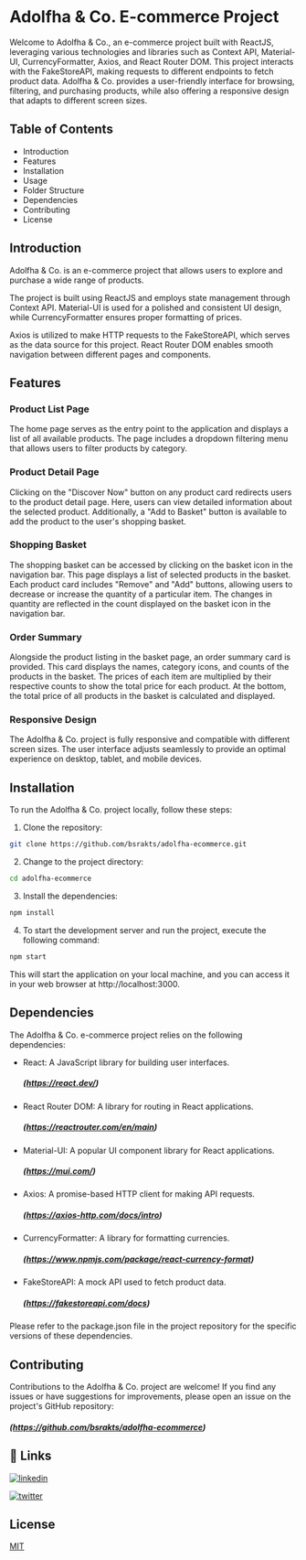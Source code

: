 
# Adolfha & Co. E-commerce Project

Welcome to Adolfha & Co., an e-commerce project built with ReactJS, leveraging various technologies and libraries such as Context API, Material-UI, CurrencyFormatter, Axios, and React Router DOM. This project interacts with the FakeStoreAPI, making requests to different endpoints to fetch product data. Adolfha & Co. provides a user-friendly interface for browsing, filtering, and purchasing products, while also offering a responsive design that adapts to different screen sizes.



## Table of Contents

- Introduction
- Features
- Installation
- Usage
- Folder Structure
- Dependencies
- Contributing
- License
## Introduction
Adolfha & Co. is an e-commerce project that allows users to explore and purchase a wide range of products.

The project is built using ReactJS and employs state management through Context API. Material-UI is used for a polished and consistent UI design, while CurrencyFormatter ensures proper formatting of prices.

Axios is utilized to make HTTP requests to the FakeStoreAPI, which serves as the data source for this project. React Router DOM enables smooth navigation between different pages and components.
## Features

### Product List Page
The home page serves as the entry point to the application and displays a list of all available products. The page includes a dropdown filtering menu that allows users to filter products by category.
### Product Detail Page
Clicking on the "Discover Now" button on any product card redirects users to the product detail page. Here, users can view detailed information about the selected product. Additionally, a "Add to Basket" button is available to add the product to the user's shopping basket.
### Shopping Basket
The shopping basket can be accessed by clicking on the basket icon in the navigation bar. This page displays a list of selected products in the basket. Each product card includes "Remove" and "Add" buttons, allowing users to decrease or increase the quantity of a particular item. The changes in quantity are reflected in the count displayed on the basket icon in the navigation bar.
### Order Summary
Alongside the product listing in the basket page, an order summary card is provided. This card displays the names, category icons, and counts of the products in the basket. The prices of each item are multiplied by their respective counts to show the total price for each product. At the bottom, the total price of all products in the basket is calculated and displayed.
### Responsive Design
The Adolfha & Co. project is fully responsive and compatible with different screen sizes. The user interface adjusts seamlessly to provide an optimal experience on desktop, tablet, and mobile devices.




## Installation

To run the Adolfha & Co. project locally, follow these steps:

1. Clone the repository:
```bash
git clone https://github.com/bsrakts/adolfha-ecommerce.git
```


2. Change to the project directory:

```bash
cd adolfha-ecommerce
``` 

3. Install the dependencies:

```bash
npm install
``` 

4. To start the development server and run the project, execute the following command:

```bash
npm start
``` 

This will start the application on your local machine, and you can access it in your web browser at http://localhost:3000.




    
## Dependencies

The Adolfha & Co. e-commerce project relies on the following dependencies:

- React: A JavaScript library for building user interfaces.
   ##### (https://react.dev/)
- React Router DOM: A library for routing in React applications. 
   ##### (https://reactrouter.com/en/main)
- Material-UI: A popular UI component library for React applications. 
  ##### (https://mui.com/)
- Axios: A promise-based HTTP client for making API requests.
  ##### (https://axios-http.com/docs/intro)
- CurrencyFormatter: A library for formatting currencies.
  ##### (https://www.npmjs.com/package/react-currency-format)
- FakeStoreAPI: A mock API used to fetch product data.
  ##### (https://fakestoreapi.com/docs)
Please refer to the package.json file in the project repository for the specific versions of these dependencies.
## Contributing

Contributions to the Adolfha & Co. project are welcome! If you find any issues or have suggestions for improvements, please open an issue on the project's GitHub repository:
##### (https://github.com/bsrakts/adolfha-ecommerce)


## 🔗 Links

[![linkedin](https://img.shields.io/badge/linkedin-0A66C2?style=for-the-badge&logo=linkedin&logoColor=white)](https://www.linkedin.com/in/dbusraktas/)

[![twitter](https://img.shields.io/badge/twitter-1DA1F2?style=for-the-badge&logo=twitter&logoColor=white)](https://twitter.com/dbusraktas)


## License

[MIT](https://choosealicense.com/licenses/mit/)


